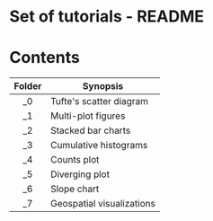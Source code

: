 # Set of tutorials - README


# Contents

| Folder | Synopsis                   |
| :----: | ---------------------------|
| _0     | Tufte's scatter diagram    |
| _1     | Multi-plot figures         |
| _2     | Stacked bar charts         |
| _3     | Cumulative histograms      |
| _4     | Counts plot                |
| _5     | Diverging plot             |
| _6     | Slope chart                |
| _7     | Geospatial visualizations  |
